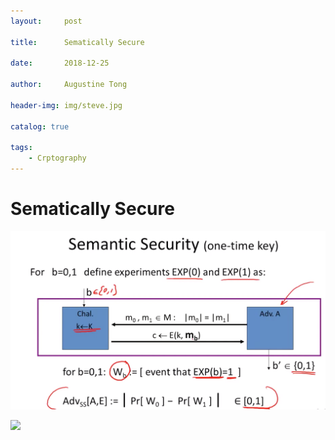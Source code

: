 ```yaml
---
layout:     post

title:      Sematically Secure

date:       2018-12-25

author:     Augustine Tong

header-img: img/steve.jpg

catalog: true

tags:
    - Crptography
---
```


# Sematically Secure


![SemanticSecurity_def](/img/crpto/SemanticSecurity_definition.png)

![ ](/img/crpto/.png)

